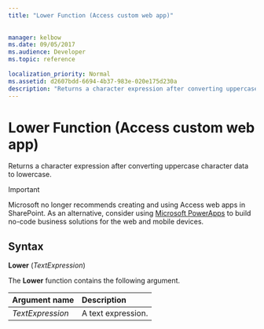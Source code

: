 ```yaml
---
title: "Lower Function (Access custom web app)"
 
 
manager: kelbow
ms.date: 09/05/2017
ms.audience: Developer
ms.topic: reference
  
localization_priority: Normal
ms.assetid: d2607bdd-6694-4b37-983e-020e175d230a
description: "Returns a character expression after converting uppercase character data to lowercase."
---
```


# Lower Function (Access custom web app)

Returns a character expression after converting uppercase character data to lowercase.
  
> [!IMPORTANT]
> Microsoft no longer recommends creating and using Access web apps in SharePoint. As an alternative, consider using [Microsoft PowerApps](https://powerapps.microsoft.com/en-us/) to build no-code business solutions for the web and mobile devices. 
  
## Syntax

 **Lower** (*TextExpression*) 
  
The **Lower** function contains the following argument. 
  
|**Argument name**|**Description**|
|:-----|:-----|
| *TextExpression*  <br/> |A text expression.  <br/> |
   

